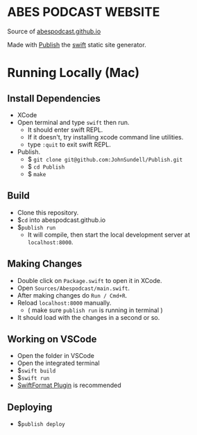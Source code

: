 # ABES PODCAST WEBSITE

Source of [abespodcast.github.io](https://abespodcast.github.io)

Made with [Publish](https://github.com/johnsundell/publish) the [swift](https://swift.org) static site generator.

# Running Locally (Mac)

## Install Dependencies

- XCode
- Open terminal and type `swift` then run.
  - It should enter swift REPL.
  - If it doesn't, try installing xcode command line utilities.
  - type `:quit` to exit swift REPL.
- Publish.
  - \$ `git clone git@github.com:JohnSundell/Publish.git`
  - \$ `cd Publish`
  - \$ `make`

## Build

- Clone this repository.
- $`cd` into abespodcast.github.io
- $`publish run`
  - It will compile, then start the local development server at `localhost:8000`.

## Making Changes

- Double click on `Package.swift` to open it in XCode.
- Open `Sources/Abespodcast/main.swift`.
- After making changes do `Run / Cmd+R`.
- Reload `localhost:8000` manually.
  - ( make sure `publish run` is running in terminal )
- It should load with the changes in a second or so.

## Working on VSCode

- Open the folder in VSCode
- Open the integrated terminal
- $`swift build`
- $`swift run`
- [SwiftFormat Plugin](https://marketplace.visualstudio.com/items?itemName=vknabel.vscode-swiftformat) is recommended

## Deploying

- $`publish deploy`
